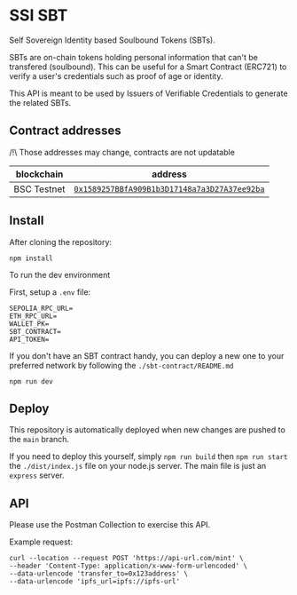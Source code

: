 # SSI SBT

Self Sovereign Identity based Soulbound Tokens (SBTs).

SBTs are on-chain tokens holding personal information that can't be transfered (soulbound).
This can be useful for a Smart Contract (ERC721) to verify a user's credentials such as proof of age or identity.

This API is meant to be used by Issuers of Verifiable Credentials to generate the related SBTs.

## Contract addresses

/!\ Those addresses may change, contracts are not updatable

| blockchain  | address                                                                                                                        |
| ----------- | ------------------------------------------------------------------------------------------------------------------------------ |
| BSC Testnet | [`0x1589257BBfA909B1b3D17148a7a3D27A37ee92ba`](https://testnet.bscscan.com/address/0x1589257BBfA909B1b3D17148a7a3D27A37ee92ba) |

## Install

After cloning the repository:

```
npm install
```

To run the dev environment

First, setup a `.env` file:

```
SEPOLIA_RPC_URL=
ETH_RPC_URL=
WALLET_PK=
SBT_CONTRACT=
API_TOKEN=
```

If you don't have an SBT contract handy, you can deploy a new one to your preferred network by following the `./sbt-contract/README.md`

```
npm run dev
```

## Deploy

This repository is automatically deployed when new changes are pushed to the `main` branch.

If you need to deploy this yourself, simply `npm run build` then `npm run start` the `./dist/index.js` file on your node.js server. The main file is just an `express` server.

## API

Please use the Postman Collection to exercise this API.

Example request:

```curl
curl --location --request POST 'https://api-url.com/mint' \
--header 'Content-Type: application/x-www-form-urlencoded' \
--data-urlencode 'transfer_to=0x123address' \
--data-urlencode 'ipfs_url=ipfs://ipfs-url'
```
